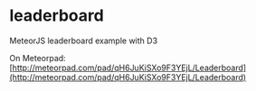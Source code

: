 # leaderboard
MeteorJS leaderboard example with D3

On Meteorpad: [http://meteorpad.com/pad/qH6JuKiSXo9F3YEjL/Leaderboard](http://meteorpad.com/pad/qH6JuKiSXo9F3YEjL/Leaderboard)
